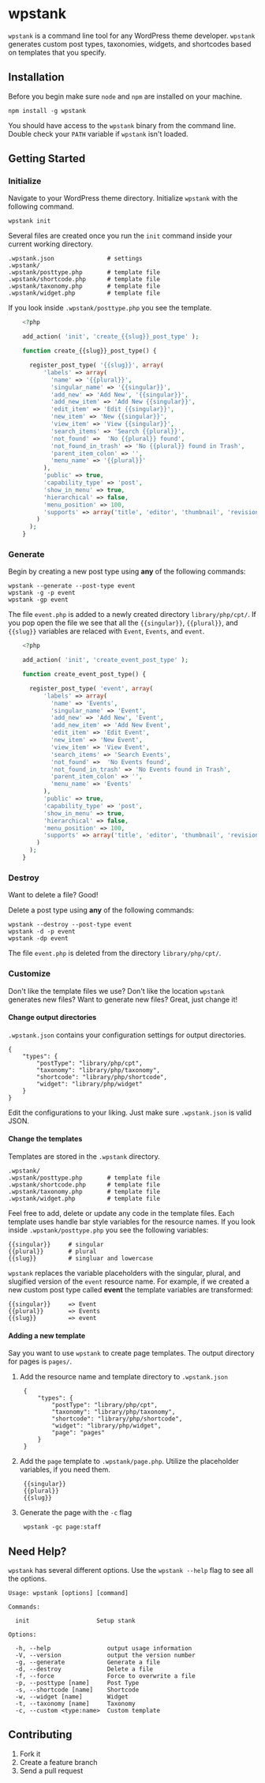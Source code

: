 # wpstank

`wpstank` is a command line tool for any WordPress theme developer. `wpstank` generates custom post types, taxonomies, widgets, and shortcodes based on templates that you specify.

## Installation

Before you begin make sure `node` and `npm` are installed on your machine.

```
npm install -g wpstank
```

You should have access to the `wpstank` binary from the command line.
Double check your `PATH` variable if `wpstank` isn't loaded.

## Getting Started

### Initialize 

Navigate to your WordPress theme directory. Initialize `wpstank` with the following command.

    wpstank init

Several files are created once you run the `init` command inside your current working directory.

    .wpstank.json               # settings
    .wpstank/
    .wpstank/posttype.php       # template file
    .wpstank/shortcode.php      # template file
    .wpstank/taxonomy.php       # template file
    .wpstank/widget.php         # template file

If you look inside `.wpstank/posttype.php` you see the template.

```php
    <?php

    add_action( 'init', 'create_{{slug}}_post_type' );

    function create_{{slug}}_post_type() {

      register_post_type( '{{slug}}', array(
          'labels' => array(
            'name' => '{{plural}}',
            'singular_name' => '{{singular}}',
            'add_new' => 'Add New', '{{singular}}',
            'add_new_item' => 'Add New {{singular}}',
            'edit_item' => 'Edit {{singular}}',
            'new_item' => 'New {{singular}}',
            'view_item' => 'View {{singular}}',
            'search_items' => 'Search {{plural}}',
            'not_found' =>  'No {{plural}} found',
            'not_found_in_trash' => 'No {{plural}} found in Trash',
            'parent_item_colon' => '',
            'menu_name' => '{{plural}}'
          ),
          'public' => true,
          'capability_type' => 'post',
          'show_in_menu' => true,
          'hierarchical' => false,
          'menu_position' => 100,
          'supports' => array('title', 'editor', 'thumbnail', 'revisions')
        )
      );
    }
```

### Generate

Begin by creating a new post type using **any** of the following commands:

    wpstank --generate --post-type event
    wpstank -g -p event
    wpstank -gp event

The file `event.php` is added to a newly created directory `library/php/cpt/`. If you pop open the file we see that all the `{{singular}}`, `{{plural}}`, and `{{slug}}` variables are relaced with `Event`, `Events`, and `event`.

```php
    <?php

    add_action( 'init', 'create_event_post_type' );

    function create_event_post_type() {

      register_post_type( 'event', array(
          'labels' => array(
            'name' => 'Events',
            'singular_name' => 'Event',
            'add_new' => 'Add New', 'Event',
            'add_new_item' => 'Add New Event',
            'edit_item' => 'Edit Event',
            'new_item' => 'New Event',
            'view_item' => 'View Event',
            'search_items' => 'Search Events',
            'not_found' =>  'No Events found',
            'not_found_in_trash' => 'No Events found in Trash',
            'parent_item_colon' => '',
            'menu_name' => 'Events'
          ),
          'public' => true,
          'capability_type' => 'post',
          'show_in_menu' => true,
          'hierarchical' => false,
          'menu_position' => 100,
          'supports' => array('title', 'editor', 'thumbnail', 'revisions')
        )
      );
    }
```

### Destroy

Want to delete a file? Good! 

Delete a post type using **any** of the following commands:

    wpstank --destroy --post-type event
    wpstank -d -p event
    wpstank -dp event

The file `event.php` is deleted from the directory `library/php/cpt/`.


### Customize

Don't like the template files we use? Don't like the location `wpstank` generates new files? Want to generate new files? Great, just change it!

#### Change output directories

`.wpstank.json` contains your configuration settings for output directories. 

    {
        "types": {
            "postType": "library/php/cpt",
            "taxonomy": "library/php/taxonomy",
            "shortcode": "library/php/shortcode",
            "widget": "library/php/widget"
        }
    }

Edit the configurations to your liking. Just make sure `.wpstank.json` is valid JSON.

#### Change the templates

Templates are stored in the `.wpstank` directory.

    .wpstank/
    .wpstank/posttype.php       # template file
    .wpstank/shortcode.php      # template file
    .wpstank/taxonomy.php       # template file
    .wpstank/widget.php         # template file

Feel free to add, delete or update any code in the template files. Each template uses handle bar style variables for the resource names. If you look inside `.wpstank/posttype.php` you see the following variables:

    {{singular}}     # singular
    {{plural}}       # plural
    {{slug}}         # singluar and lowercase

`wpstank` replaces the variable placeholders with the singular, plural, and slugified version of the `event` resource name. For example, if we created a new custom post type called **event** the template variables are transformed:

    {{singular}}     => Event
    {{plural}}       => Events
    {{slug}}         => event

#### Adding a new template

Say you want to use `wpstank` to create page templates. The output directory for pages is `pages/`.

1. Add the resource name and template directory to `.wpstank.json`


        {
            "types": {
                "postType": "library/php/cpt",
                "taxonomy": "library/php/taxonomy",
                "shortcode": "library/php/shortcode",
                "widget": "library/php/widget",
                "page": "pages"
            }
        }


1. Add the `page` template to `.wpstank/page.php`. Utilize the placeholder variables, if you need them.

        {{singular}}
        {{plural}}
        {{slug}}

1. Generate the page with the `-c` flag

        wpstank -gc page:staff


## Need Help?

`wpstank` has several different options. Use the `wpstank --help` flag to see all the options.


    Usage: wpstank [options] [command]

    Commands:

      init                   Setup stank

    Options:

      -h, --help                output usage information
      -V, --version             output the version number
      -g, --generate            Generate a file
      -d, --destroy             Delete a file
      -f, --force               Force to overwrite a file
      -p, --posttype [name]     Post Type
      -s, --shortcode [name]    Shortcode
      -w, --widget [name]       Widget
      -t, --taxonomy [name]     Taxonomy
      -c, --custom <type:name>  Custom template


## Contributing

1. Fork it
1. Create a feature branch
1. Send a pull request

